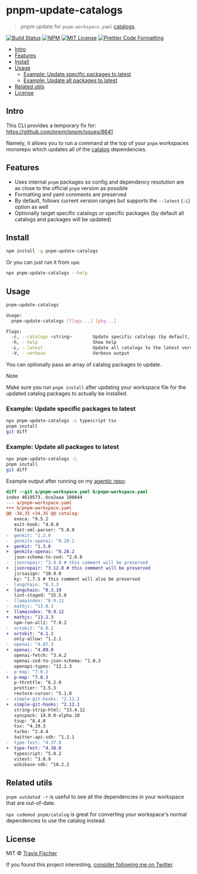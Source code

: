 # pnpm-update-catalogs <!-- omit from toc -->

> pnpm update for `pnpm-workspace.yaml` [catalogs](https://pnpm.io/catalogs).

<p>
  <a href="https://github.com/transitive-bullshit/pnpm-update-catalogs/actions/workflows/main.yml"><img alt="Build Status" src="https://github.com/transitive-bullshit/pnpm-update-catalogs/actions/workflows/main.yml/badge.svg" /></a>
  <a href="https://www.npmjs.com/package/pnpm-update-catalogs"><img alt="NPM" src="https://img.shields.io/npm/v/pnpm-update-catalogs.svg" /></a>
  <a href="https://github.com/transitive-bullshit/pnpm-update-catalogs/blob/main/license"><img alt="MIT License" src="https://img.shields.io/badge/license-MIT-blue" /></a>
  <a href="https://prettier.io"><img alt="Prettier Code Formatting" src="https://img.shields.io/badge/code_style-prettier-brightgreen.svg" /></a>
</p>

- [Intro](#intro)
- [Features](#features)
- [Install](#install)
- [Usage](#usage)
  - [Example: Update specific packages to latest](#example-update-specific-packages-to-latest)
  - [Example: Update all packages to latest](#example-update-all-packages-to-latest)
- [Related utils](#related-utils)
- [License](#license)

## Intro

This CLI provides a temporary fix for: https://github.com/pnpm/pnpm/issues/8641

Namely, it allows you to run a command at the top of your `pnpm` workspaces monorepo which updates all of the [catalog](https://pnpm.io/catalogs) dependencies.

## Features

- Uses internal `pnpm` packages so config and dependency resolution are as close to the official `pnpm` version as possible
- Formatting and yaml comments are preserved
- By default, follows current version ranges but supports the `--latest` (`-L`) option as well
- Optionally target specific catalogs or specific packages (by default all catalogs and packages will be updated)

## Install

```sh
npm install -g pnpm-update-catalogs
```

Or you can just run it from `npm`:

```sh
npx pnpm-update-catalogs --help
```

## Usage

```sh
pnpm-update-catalogs

Usage:
  pnpm-update-catalogs [flags...] [pkg...]

Flags:
  -c, --catalogs <string>        Update specific catalogs (by default, all catalogs will be updated)
  -h, --help                     Show help
  -L, --latest                   Update all catalogs to the latest version
  -V, --verbose                  Verbose output
```

You can optionally pass an array of catalog packages to update.

> [!NOTE]
> Make sure you run `pnpm install` after updating your workspace file for the updated catalog packages to actually be installed.

### Example: Update specific packages to latest

```sh
npx pnpm-update-catalogs -L typescript tsx
pnpm install
git diff
```

### Example: Update all packages to latest

```sh
npx pnpm-update-catalogs -L
pnpm install
git diff
```

Example output after running on my [agentic repo](https://github.com/transitive-bullshit/agentic):

```diff
diff --git a/pnpm-workspace.yaml b/pnpm-workspace.yaml
index 4619573..6ce2aaa 100644
--- a/pnpm-workspace.yaml
+++ b/pnpm-workspace.yaml
@@ -34,35 +34,35 @@ catalog:
   execa: ^9.5.2
   exit-hook: ^4.0.0
   fast-xml-parser: ^5.0.9
-  genkit: ^1.2.0
-  genkitx-openai: ^0.20.1
+  genkit: ^1.3.0
+  genkitx-openai: ^0.20.2
   json-schema-to-zod: ^2.6.0
-  jsonrepair: ^3.9.0 # this comment will be preserved
+  jsonrepair: ^3.12.0 # this comment will be preserved
   jsrsasign: ^10.9.0
   ky: ^1.7.5 # this comment will also be preserved
-  langchain: ^0.3.3
+  langchain: ^0.3.19
   lint-staged: ^15.5.0
-  llamaindex: ^0.9.11
-  mathjs: ^13.0.3
+  llamaindex: ^0.9.12
+  mathjs: ^13.2.3
   npm-run-all2: ^7.0.2
-  octokit: ^4.0.2
+  octokit: ^4.1.2
   only-allow: ^1.2.1
-  openai: ^4.87.3
+  openai: ^4.89.0
   openai-fetch: ^3.4.2
   openai-zod-to-json-schema: ^1.0.3
   openapi-types: ^12.1.3
-  p-map: ^7.0.2
+  p-map: ^7.0.3
   p-throttle: ^6.2.0
   prettier: ^3.5.3
   restore-cursor: ^5.1.0
-  simple-git-hooks: ^2.11.1
+  simple-git-hooks: ^2.12.1
   string-strip-html: ^13.4.12
   syncpack: 14.0.0-alpha.10
   tsup: ^8.4.0
   tsx: ^4.19.3
   turbo: ^2.4.4
   twitter-api-sdk: ^1.2.1
-  type-fest: ^4.37.0
+  type-fest: ^4.38.0
   typescript: ^5.8.2
   vitest: ^3.0.9
   wikibase-sdk: ^10.2.2
```

## Related utils

`pnpm outdated -r` is useful to see all the dependencies in your workspace that are out-of-date.

`npx codemod pnpm/catalog` is great for converting your workspace's normal dependencies to use the catalog instead.

## License

MIT © [Travis Fischer](https://x.com/transitive_bs)

If you found this project interesting, [consider following me on Twitter](https://x.com/transitive_bs).
